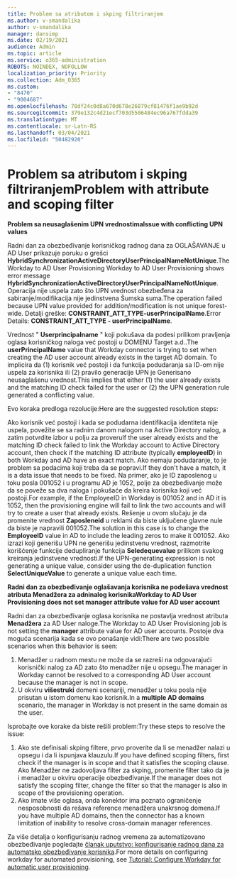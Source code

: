 ```yaml
---
title: Problem sa atributom i skping filtriranjem
ms.author: v-smandalika
author: v-smandalika
manager: dansimp
ms.date: 02/19/2021
audience: Admin
ms.topic: article
ms.service: o365-administration
ROBOTS: NOINDEX, NOFOLLOW
localization_priority: Priority
ms.collection: Adm_O365
ms.custom:
- "8470"
- "9004687"
ms.openlocfilehash: 78df24c0d8a670d678e26879cf81476f1ae9b92d
ms.sourcegitcommit: 379e132c4d21ecf703d5506484ec96a767fdda39
ms.translationtype: MT
ms.contentlocale: sr-Latn-RS
ms.lasthandoff: 03/04/2021
ms.locfileid: "50482920"
---
```

# <a name="problem-with-attribute-and-scoping-filter"></a><span data-ttu-id="c3252-102">Problem sa atributom i skping filtriranjem</span><span class="sxs-lookup"><span data-stu-id="c3252-102">Problem with attribute and scoping filter</span></span>

<span data-ttu-id="c3252-103">**Problem sa neusaglašenim UPN vrednostima**</span><span class="sxs-lookup"><span data-stu-id="c3252-103">**Issue with conflicting UPN values**</span></span>

<span data-ttu-id="c3252-104">Radni dan za obezbeđivanje korisničkog radnog dana za OGLAŠAVANJE u AD User prikazuje poruku o grešci **HybridSynchronizationActiveDirectoryUserPrincipalNameNotUnique**.</span><span class="sxs-lookup"><span data-stu-id="c3252-104">The Workday to AD User Provisioning Workday to AD User Provisioning shows error message **HybridSynchronizationActiveDirectoryUserPrincipalNameNotUnique**.</span></span> <span data-ttu-id="c3252-105">Operacija nije uspela zato što UPN vrednost obezbeđena za sabiranje/modifikacija nije jedinstvena Šumska suma.</span><span class="sxs-lookup"><span data-stu-id="c3252-105">The operation failed because UPN value provided for addition/modification is not unique forest-wide.</span></span> <span data-ttu-id="c3252-106">Detalji greške: **CONSTRAINT_ATT_TYPE-userPrincipalName**.</span><span class="sxs-lookup"><span data-stu-id="c3252-106">Error Details: **CONSTRAINT_ATT_TYPE - userPrincipalName**.</span></span>

<span data-ttu-id="c3252-107">Vrednost " **Userprincipalname** " koji pokušava da podesi prilikom pravljenja oglasa korisničkog naloga već postoji u DOMENU Target a.d..</span><span class="sxs-lookup"><span data-stu-id="c3252-107">The **userPrincipalName** value that Workday connector is trying to set when creating the AD user account already exists in the target AD domain.</span></span> <span data-ttu-id="c3252-108">To implicira da (1) korisnik već postoji i da funkcija podudaranja sa ID-om nije uspela za korisnika ili (2) pravilo generacije UPN je Generisano neusaglašenu vrednost.</span><span class="sxs-lookup"><span data-stu-id="c3252-108">This implies that either (1) the user already exists and the matching ID check failed for the user or (2) the UPN generation rule generated a conflicting value.</span></span>

<span data-ttu-id="c3252-109">Evo koraka predloga rezolucije:</span><span class="sxs-lookup"><span data-stu-id="c3252-109">Here are the suggested resolution steps:</span></span>

<span data-ttu-id="c3252-110">Ako korisnik već postoji i kada se podudarna identifikacija identiteta nije uspela, povežite se sa radnim danom nalogom na Active Directory nalog, a zatim potvrdite izbor u polju za proveru</span><span class="sxs-lookup"><span data-stu-id="c3252-110">If the user already exists and the matching ID check failed to link the Workday account to Active Directory account, then check if the matching ID attribute (typically **employeeID**) in both Workday and AD have an exact match.</span></span> <span data-ttu-id="c3252-111">Ako nemaju podudaranje, to je problem sa podacima koji treba da se popravi.</span><span class="sxs-lookup"><span data-stu-id="c3252-111">If they don't have a match, it is a data issue that needs to be fixed.</span></span> <span data-ttu-id="c3252-112">Na primer, ako je ID zaposlenog u toku posla 001052 i u programu AD je 1052, polje za obezbeđivanje može da se poveže sa dva naloga i pokušaće da kreira korisnika koji već postoji.</span><span class="sxs-lookup"><span data-stu-id="c3252-112">For example, if the EmployeeID in Workday is 001052 and in AD it is 1052, then the provisioning engine will fail to link the two accounts and will try to create a user that already exists.</span></span> <span data-ttu-id="c3252-113">Rešenje u ovom slučaju je da promenite vrednost **Zaposleneid** u reklami da biste uključene glavne nule da biste je napravili 001052.</span><span class="sxs-lookup"><span data-stu-id="c3252-113">The solution in this case is to change the **EmployeeID** value in AD to include the leading zeros to make it 001052.</span></span>
<span data-ttu-id="c3252-114">Ako izrazi koji generišu UPN ne generišu jedinstvenu vrednost, razmotrite korišćenje funkcije dedupliranje funkcija **Seledequevalue** prilikom svakog kreiranja jedinstvene vrednosti.</span><span class="sxs-lookup"><span data-stu-id="c3252-114">If the UPN-generating expression is not generating a unique value, consider using the de-duplication function **SelectUniqueValue** to generate a unique value each time.</span></span>

<span data-ttu-id="c3252-115">**Radni dan za obezbeđivanje oglašavanja korisnika ne podešava vrednost atributa Menadžera za adninalog korisnika**</span><span class="sxs-lookup"><span data-stu-id="c3252-115">**Workday to AD User Provisioning does not set manager attribute value for AD user account**</span></span>

<span data-ttu-id="c3252-116">Radni dan za obezbeđivanje oglasa korisnika ne postavlja vrednost atributa **Menadžera** za AD User naloge.</span><span class="sxs-lookup"><span data-stu-id="c3252-116">The Workday to AD User Provisioning job is not setting the **manager** attribute value for AD user accounts.</span></span> <span data-ttu-id="c3252-117">Postoje dva moguća scenarija kada se ovo ponašanje vidi:</span><span class="sxs-lookup"><span data-stu-id="c3252-117">There are two possible scenarios when this behavior is seen:</span></span>

1. <span data-ttu-id="c3252-118">Menadžer u radnom mestu ne može da se razreši na odgovarajući korisnički nalog za AD zato što menadžer nije u opsegu.</span><span class="sxs-lookup"><span data-stu-id="c3252-118">The manager in Workday cannot be resolved to a corresponding AD User account because the manager is not in scope.</span></span>
2. <span data-ttu-id="c3252-119">U okviru **višestruki** domeni scenariji, menadžer u toku posla nije prisutan u istom domenu kao korisnik.</span><span class="sxs-lookup"><span data-stu-id="c3252-119">In a **multiple AD domains** scenario, the manager in Workday is not present in the same domain as the user.</span></span>

<span data-ttu-id="c3252-120">Isprobajte ove korake da biste rešili problem:</span><span class="sxs-lookup"><span data-stu-id="c3252-120">Try these steps to resolve the issue:</span></span>

1. <span data-ttu-id="c3252-121">Ako ste definisali skping filtere, prvo proverite da li se menadžer nalazi u opsegu i da li ispunjava klauzulu.</span><span class="sxs-lookup"><span data-stu-id="c3252-121">If you have defined scoping filters, first check if the manager is in scope and that it satisfies the scoping clause.</span></span> <span data-ttu-id="c3252-122">Ako Menadžer ne zadovoljava filter za skping, promenite filter tako da je i menadžer u okviru operacije obezbeđivanje.</span><span class="sxs-lookup"><span data-stu-id="c3252-122">If the manager does not satisfy the scoping filter, change the filter so that the manager is also in scope of the provisioning operation.</span></span>
2. <span data-ttu-id="c3252-123">Ako imate više oglasa, onda konektor ima poznato ograničenje nesposobnosti da rešava reference menadžera unakrsnog domena.</span><span class="sxs-lookup"><span data-stu-id="c3252-123">If you have multiple AD domains, then the connector has a known limitation of inability to resolve cross-domain manager references.</span></span>

<span data-ttu-id="c3252-124">Za više detalja o konfigurisanju radnog vremena za automatizovano obezbeđivanje pogledajte [članak uputstvo: konfigurisanje radnog dana za automatsko obezbeđivanje korisnika](https://docs.microsoft.com/azure/active-directory/saas-apps/workday-inbound-tutorial).</span><span class="sxs-lookup"><span data-stu-id="c3252-124">For more details on configuring workday for automated provisioning, see [Tutorial: Configure Workday for automatic user provisioning](https://docs.microsoft.com/azure/active-directory/saas-apps/workday-inbound-tutorial).</span></span>













